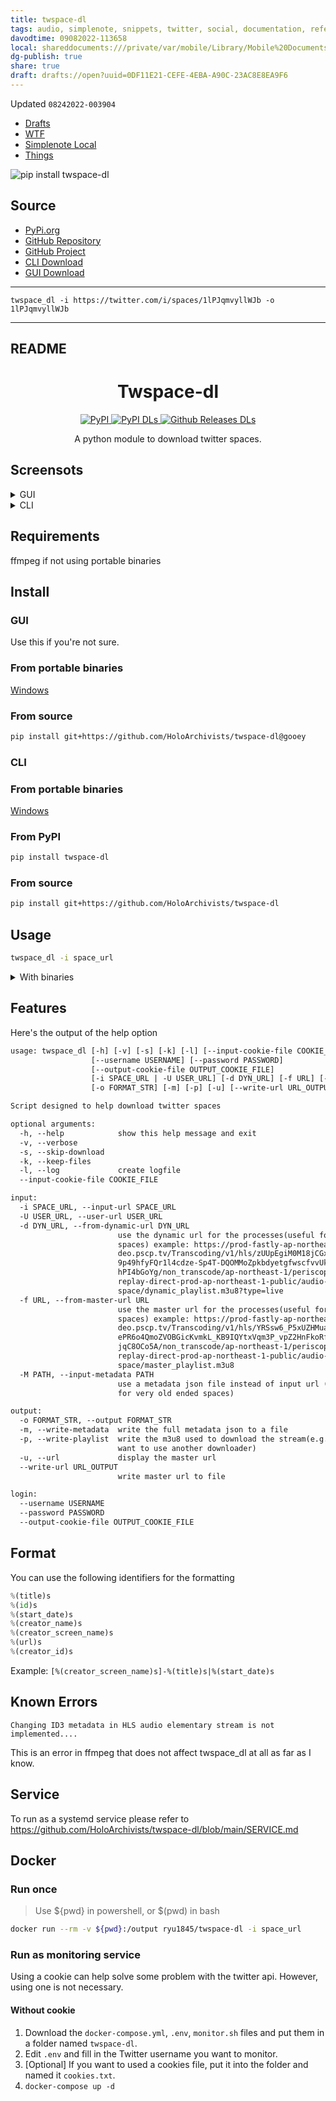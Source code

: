 ```yaml
---
title: twspace-dl
tags: audio, simplenote, snippets, twitter, social, documentation, reference, scrape
davodtime: 09082022-113658
local: shareddocuments:///private/var/mobile/Library/Mobile%20Documents/iCloud~md~obsidian/Documents/OBSHIDDIAN/drafts/0DF11E21-CEFE-4EBA-A90C-23AC8E8EA9F6.md
dg-publish: true
share: true
draft: drafts://open?uuid=0DF11E21-CEFE-4EBA-A90C-23AC8E8EA9F6
---
```

Updated `08242022-003904`

- [Drafts](drafts://open?uuid=CAABBB06-186C-437D-BC30-65844BDBEC2B)
- [WTF](https://davidblue.wtf/drafts/CAABBB06-186C-437D-BC30-65844BDBEC2B.html)
- [Simplenote Local](simplenote://note/18465c30be554e869832cf4c98275641)
- [Things](things:///show?id=PwEhDuCgBqp2gGTzVc4k1D)

![pip install twspace-dl](https://user-images.githubusercontent.com/43663476/186336109-b9658864-68c3-4c9a-8d4a-caeb43f630f9.png)

## Source

- [PyPi.org](https://pypi.org/project/twspace-dl/)
- [GitHub Repository](https://github.com/HoloArchivists/twspace-dl)
- [GitHub Project](https://github.com/HoloArchivists/twspace-dl/projects/1)
- [CLI Download](https://github.com/HoloArchivists/twspace-dl/releases/latest/twspace-dl-CLI.exe)
- [GUI Download](https://github.com/HoloArchivists/twspace-dl/releases/latest/twspace-dl-GUI.exe)

---

`twspace_dl -i https://twitter.com/i/spaces/1lPJqmvyllWJb -o 1lPJqmvyllWJb`

---

## README

<!-- markdownlint-disable MD033 MD041 -->

<div align="center">
  <h1 id="twspace-dl">Twspace-dl</h1>
  <p>
    <a href="https://pypi.org/project/twspace-dl/">
      <img src="https://img.shields.io/pypi/v/twspace-dl?style=for-the-badge" alt="PyPI">
    </a>
    <a href="https://pypi.org/project/twspace-dl/">
      <img src="https://img.shields.io/pypi/dm/twspace-dl?label=DOWNLOADS%20%28PYPI%29&amp;style=for-the-badge" alt="PyPI DLs">
    </a>
    <a href="https://github.com/HoloArchivists/twspace-dl/releases">
      <img src="https://img.shields.io/github/downloads/HoloArchivists/twspace-dl/total?label=DOWNLOADS%20%28GITHUB%29&amp;style=for-the-badge" alt="Github Releases DLs">
    </a>
  </p>
  <p>A python module to download twitter spaces.</p>
</div>

## Screensots

<details>
<summary>GUI</summary>

![general tab](https://user-images.githubusercontent.com/77058942/172580094-3663f86d-3ee2-48d0-9313-f4ed71f048aa.png)
![input tab](https://user-images.githubusercontent.com/77058942/172580476-bb34dce0-08b0-41f6-852b-b68d32532add.png)
![running tab](https://user-images.githubusercontent.com/77058942/172580589-fd6b05bd-f081-4c7a-ab05-0640abda00ce.png)
![success pop up](https://user-images.githubusercontent.com/77058942/172580861-18b3ac9f-88d2-44cf-8b5d-135990a78f77.png)

</details>

<details>
<summary>CLI</summary>

![help](https://user-images.githubusercontent.com/77058942/172581224-9b465f78-4894-456f-9b85-5b76ee9bbfca.png)
![running](https://user-images.githubusercontent.com/77058942/172581500-174834c5-6883-44f9-a0a7-610dbb2103e5.png)

</details>


## Requirements

ffmpeg if not using portable binaries

## Install

### GUI

Use this if you're not sure.

### From portable binaries

[Windows](https://github.com/HoloArchivists/twspace-dl/releases/latest/download/twspace-dl-GUI.exe)

### From source

```bash
pip install git+https://github.com/HoloArchivists/twspace-dl@gooey
```

### CLI

### From portable binaries

[Windows](https://github.com/HoloArchivists/twspace-dl/releases/latest/download/twspace-dl-CLI.exe)

### From PyPI

```bash
pip install twspace-dl
```

### From source

```bash
pip install git+https://github.com/HoloArchivists/twspace-dl
```

## Usage

```bash
twspace_dl -i space_url
```

<details>
<summary>With binaries</summary>

### Windows

```bash
.\twspace_dl.exe -i space_url
```

</details>

## Features

Here's the output of the help option

```txt
usage: twspace_dl [-h] [-v] [-s] [-k] [-l] [--input-cookie-file COOKIE_FILE]
                  [--username USERNAME] [--password PASSWORD]
                  [--output-cookie-file OUTPUT_COOKIE_FILE]
                  [-i SPACE_URL | -U USER_URL] [-d DYN_URL] [-f URL] [-M PATH]
                  [-o FORMAT_STR] [-m] [-p] [-u] [--write-url URL_OUTPUT]

Script designed to help download twitter spaces

optional arguments:
  -h, --help            show this help message and exit
  -v, --verbose
  -s, --skip-download
  -k, --keep-files
  -l, --log             create logfile
  --input-cookie-file COOKIE_FILE

input:
  -i SPACE_URL, --input-url SPACE_URL
  -U USER_URL, --user-url USER_URL
  -d DYN_URL, --from-dynamic-url DYN_URL
                        use the dynamic url for the processes(useful for ended
                        spaces) example: https://prod-fastly-ap-northeast-1.vi
                        deo.pscp.tv/Transcoding/v1/hls/zUUpEgiM0M18jCGxo2eSZs9
                        9p49hfyFQr1l4cdze-Sp4T-DQOMMoZpkbdyetgfwscfvvUkAdeF-I5
                        hPI4bGoYg/non_transcode/ap-northeast-1/periscope-
                        replay-direct-prod-ap-northeast-1-public/audio-
                        space/dynamic_playlist.m3u8?type=live
  -f URL, --from-master-url URL
                        use the master url for the processes(useful for ended
                        spaces) example: https://prod-fastly-ap-northeast-1.vi
                        deo.pscp.tv/Transcoding/v1/hls/YRSsw6_P5xUZHMualK5-ihv
                        ePR6o4QmoZVOBGicKvmkL_KB9IQYtxVqm3P_vpZ2HnFkoRfar4_uJO
                        jqC8OCo5A/non_transcode/ap-northeast-1/periscope-
                        replay-direct-prod-ap-northeast-1-public/audio-
                        space/master_playlist.m3u8
  -M PATH, --input-metadata PATH
                        use a metadata json file instead of input url (useful
                        for very old ended spaces)

output:
  -o FORMAT_STR, --output FORMAT_STR
  -m, --write-metadata  write the full metadata json to a file
  -p, --write-playlist  write the m3u8 used to download the stream(e.g. if you
                        want to use another downloader)
  -u, --url             display the master url
  --write-url URL_OUTPUT
                        write master url to file

login:
  --username USERNAME
  --password PASSWORD
  --output-cookie-file OUTPUT_COOKIE_FILE
```

## Format

You can use the following identifiers for the formatting

```python
%(title)s
%(id)s
%(start_date)s
%(creator_name)s
%(creator_screen_name)s
%(url)s
%(creator_id)s
```

Example: `[%(creator_screen_name)s]-%(title)s|%(start_date)s`

## Known Errors

`Changing ID3 metadata in HLS audio elementary stream is not implemented....`

This is an error in ffmpeg that does not affect twspace_dl at all as far as I know.

## Service 

To run as a systemd service please refer to https://github.com/HoloArchivists/twspace-dl/blob/main/SERVICE.md

## Docker

### Run once

> Use ${pwd} in powershell, or $(pwd) in bash

```bash
docker run --rm -v ${pwd}:/output ryu1845/twspace-dl -i space_url
```

### Run as monitoring service

Using a cookie can help solve some problem with the twitter api. However, using one is not necessary.

#### Without cookie

1. Download the `docker-compose.yml`, `.env`, `monitor.sh` files and put them in a folder named `twspace-dl`.
2. Edit `.env` and fill in the Twitter username you want to monitor.
3. \[Optional] If you want to used a cookies file, put it into the folder and named it `cookies.txt`.
4. `docker-compose up -d`